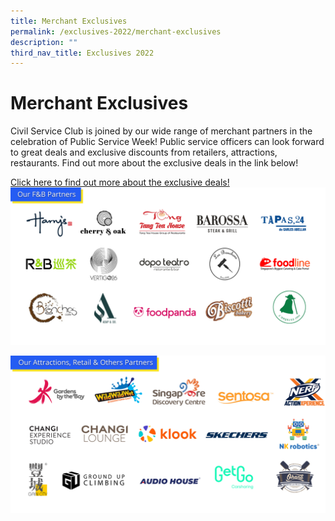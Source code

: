 ```yaml
---
title: Merchant Exclusives
permalink: /exclusives-2022/merchant-exclusives
description: ""
third_nav_title: Exclusives 2022
---
```

# Merchant Exclusives

Civil Service Club is joined by our wide range of merchant partners in the celebration of Public Service Week! Public service officers can look forward to great deals and exclusive discounts from retailers, attractions, restaurants. Find out more about the exclusive deals in the link below! 

[Click here to find out more about the exclusive deals!](https://go.gov.sg/psw22-csclub-exclusives)
![](/images/F&B%20Partners_1.png)

![](/images/Attractions_Retail_Others%20Partners_2.png)